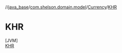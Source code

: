 //[java_base](../../../../index.md)/[com.shelson.domain.model](../../index.md)/[Currency](../index.md)/[KHR](index.md)

# KHR

[JVM]\
[KHR](index.md)
